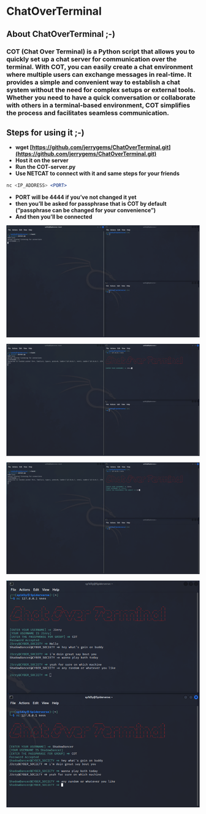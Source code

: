 # ChatOverTerminal

## **About ChatOverTerminal ;-)**

### COT (Chat Over Terminal) is a Python script that allows you to quickly set up a chat server for communication over the terminal. With COT, you can easily create a chat environment where multiple users can exchange messages in real-time. It provides a simple and convenient way to establish a chat system without the need for complex setups or external tools. Whether you need to have a quick conversation or collaborate with others in a terminal-based environment, COT simplifies the process and facilitates seamless communication.

## Steps for using it ;-)

- **wget [https://github.com/jerrygems/ChatOverTerminal.git](https://github.com/jerrygems/ChatOverTerminal.git)**
- **Host it on the server**
- **Run the COT-server.py**
- **Use NETCAT to connect with it and same steps for your friends**

```jsx
nc <IP_ADDRESS> <PORT>
```

- **PORT will be 4444 if you’ve not changed it yet**
- **then you’ll be asked for passphrase that is COT by default (”passphrase can be changed for your convenience”)**
- **And then you’ll be connected**


![img1](src/win1.png)

![img2](src/win2.png)

![img3](src/win3.png)

![img4](src/win4.png)